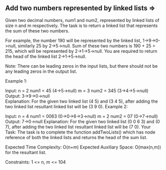 Add two numbers represented by linked lists  =>
-------------------------------------------


Given two decimal numbers, num1 and num2, represented by linked lists of size n and m respectively. The task is to return a linked list that represents the sum of these two numbers.

For example, the number 190 will be represented by the linked list, 1->9->0->null, similarly 25 by 2->5->null. Sum of these two numbers is 190 + 25 = 215, which will be represented by 2->1->5->null. You are required to return the head of the linked list 2->1->5->null.

Note: There can be leading zeros in the input lists, but there should not be any leading zeros in the output list.

Example 1:

Input:
n = 2
num1 = 45 (4->5->null)
m = 3
num2 = 345 (3->4->5->null)
Output: 
3->9->0->null  
Explanation: 
For the given two linked list (4 5) and (3 4 5), after adding the two linked list resultant linked list will be (3 9 0).
Example 2:

Input:
n = 4
num1 = 0063 (0->0->6->3->null)
m = 2
num2 = 07 (0->7->null)
Output: 
7->0->null
Explanation: 
For the given two linked list (0 0 6 3) and (0 7), after adding the two linked list resultant linked list will be (7 0).
Your Task:
The task is to complete the function addTwoLists() which has node reference of both the linked lists and returns the head of the sum list.   

Expected Time Complexity: O(n+m)
Expected Auxiliary Space: O(max(n,m)) for the resultant list.

Constraints:
1 <= n, m <= 104

